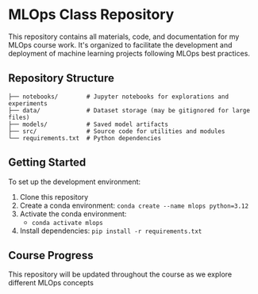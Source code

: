 # MLOps Class Repository

This repository contains all materials, code, and documentation for my MLOps course work. It's organized to facilitate the development and deployment of machine learning projects following MLOps best practices.

## Repository Structure

```
├── notebooks/        # Jupyter notebooks for explorations and experiments
├── data/             # Dataset storage (may be gitignored for large files)
├── models/           # Saved model artifacts
├── src/              # Source code for utilities and modules
└── requirements.txt  # Python dependencies
```

## Getting Started

To set up the development environment:

1. Clone this repository
2. Create a conda environment: `conda create --name mlops python=3.12`
3. Activate the conda environment:
   - `conda activate mlops`
4. Install dependencies: `pip install -r requirements.txt`

## Course Progress

This repository will be updated throughout the course as we explore different MLOps concepts 